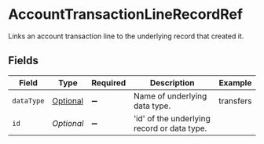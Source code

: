 # AccountTransactionLineRecordRef

Links an account transaction line to the underlying record that created it.


## Fields

| Field                                                                                                                   | Type                                                                                                                    | Required                                                                                                                | Description                                                                                                             | Example                                                                                                                 |
| ----------------------------------------------------------------------------------------------------------------------- | ----------------------------------------------------------------------------------------------------------------------- | ----------------------------------------------------------------------------------------------------------------------- | ----------------------------------------------------------------------------------------------------------------------- | ----------------------------------------------------------------------------------------------------------------------- |
| `dataType`                                                                                                              | [Optional<AccountTransactionLineRecordRefDataType>](../../models/components/AccountTransactionLineRecordRefDataType.md) | :heavy_minus_sign:                                                                                                      | Name of underlying data type.                                                                                           | transfers                                                                                                               |
| `id`                                                                                                                    | *Optional<String>*                                                                                                      | :heavy_minus_sign:                                                                                                      | 'id' of the underlying record or data type.                                                                             |                                                                                                                         |